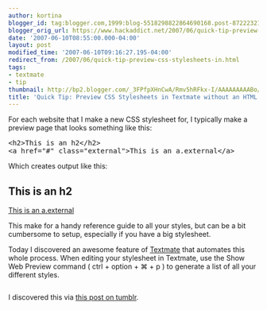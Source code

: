 ```yaml
---
author: kortina
blogger_id: tag:blogger.com,1999:blog-5518298822864690168.post-8722232149548825852
blogger_orig_url: https://www.hackaddict.net/2007/06/quick-tip-preview-css-stylesheets-in.html
date: '2007-06-10T08:55:00.000-04:00'
layout: post
modified_time: '2007-06-10T09:16:27.195-04:00'
redirect_from: /2007/06/quick-tip-preview-css-stylesheets-in.html
tags:
- textmate
- tip
thumbnail: http://bp2.blogger.com/_3FPfpXHnCwA/Rmv5hRFkx-I/AAAAAAAAABo/LZdWTP1RPX4/s72-c/Picture+3.png
title: 'Quick Tip: Preview CSS Stylesheets in Textmate without an HTML Page'
---
```


<p>For each website that I make a new CSS stylesheet for, I typically make a preview page that looks something like this:</p> <pre>&lt;h2&gt;This is an h2&lt;/h2&gt;<br/>&lt;a href="#" class="external"&gt;This is an a.external&lt;/a&gt;</pre> <p>Which creates output like this:</p> <h2>This is an h2</h2> <a class="external" href="#">This is an a.external</a><p>This make for a handy reference guide to all your styles, but can be a bit cumbersome to setup, especially if you have a big stylesheet.</p><p>Today I discovered an awesome feature of <a href="http://some-site.com/" title="site some homes for sale at some-site.com">Textmate</a> that automates this whole process.  When editing your stylesheet in Textmate, use the Show Web Preview command ( ctrl + option + ⌘  + p ) to generate a list of all your different styles.</p><p><img alt="" border="0" id="BLOGGER_PHOTO_ID_5074423755080779746" src="{{ site.url }}/assets/images/2007-06-10-image-0000.png" style="display:block; margin:0px auto 10px; text-align:center; "/></p><p>I discovered this via <a href="http://drnic.tumblr.com/post/3217462" title="Dr Nic's Journey">this post on tumblr</a>.</p>